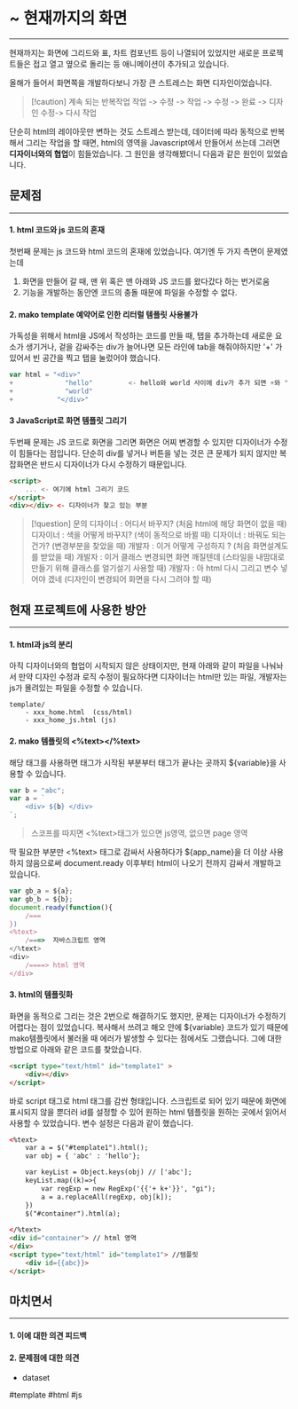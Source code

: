 #  ~ 현재까지의 화면
---
현재까지는 화면에 그리드와 표, 차트 컴포넌트 등이 나열되어 있었지만 새로운 프로젝트들은 접고 열고 옆으로 돌리는 등 애니메이션이 추가되고 있습니다.

올해가 들어서 화면쪽을 개발하다보니 가장 큰 스트레스는 화면 디자인이었습니다. 

> [!caution] 계속 되는 반복작업
> 작업 -> 수정 -> 작업 -> 수정 -> 완료 -> 디자인 수정->  다시 작업

단순히 html의 레이아웃만 변하는 것도 스트레스 받는데, 데이터에 따라 동적으로 반복해서 그리는 작업을 할 때면, html의 영역을 Javascript에서 만들어서 쓰는데 그러면 **디자이너와의 협업**이 힘들었습니다.  그 원인을 생각해봤더니 다음과 같은 원인이 있었습니다.

## 문제점
---
#### 1. html 코드와 js 코드의 혼재
첫번째 문제는 js 코드와 html 코드의 혼재에 있었습니다. 여기엔 두 가지 측면이 문제였는데

1. 화면을 만들어 갈 때, 맨 위 혹은 맨 아래와 JS 코드를 왔다갔다 하는 번거로움
2. 기능을 개발하는 동안엔 코드의 충돌 때문에 파일을 수정할 수 없다.


#### 2. mako template 예약어로 인한 리터럴 템플릿 사용불가
가독성을 위해서 html을 JS에서 작성하는 코드를 만들 때, 탭을 추가하는데 새로운 요소가 생기거나, 겉을 감싸주는 div가 늘어나면 모든 라인에 tab을 해줘야하지만 '+' 가 있어서 빈 공간을 찍고 탭을 눌렀어야 했습니다.
```javascript
var html = "<div>"
+             "hello"         <- hello와 world 사이에 div가 추가 되면 +와 ""사이를 클릭하고 탭을 한다.
+             "world"
+           "</div>"
```

#### 3 JavaScript로 화면 템플릿 그리기
두번째 문제는 JS 코드로 화면을 그리면 화면은 어찌 변경할 수 있지만 디자이너가 수정이 힘들다는 점입니다. 
단순히 div를 넣거나 버튼을 넣는 것은 큰 문제가 되지 않지만 복잡화면은 반드시 디자이너가 다시 수정하기 때문입니다.

```html
<script>
	... <- 여기에 html 그리기 코드
</script>
<div></div> <- 디자이너가 찾고 있는 부분
```


>[!question] 문의
>디자이너 : 어디서 바꾸지? (처음 html에 해당 화면이 없을 때)
>디자이너 : 색을 어떻게 바꾸지? (색이 동적으로 바뀔 때)
>디자이너 : 바꿔도 되는 건가? (변경부분을 찾았을 때)
>개발자 : 이거 어떻게 구성하지 ? (처음 화면설계도를 받았을 때)
>개발자 : 이거 클래스 변경되면 화면 깨질텐데 (스타일을 내맘대로 만들기 위해 클래스를 얼기설기 사용할 때)
>개발자 : 아 html 다시 그리고 변수 넣어야 겠네 (디자인이 변경되어 화면을 다시 그려야 할 때)


## 현재 프로젝트에 사용한 방안
---
#### 1. html과 js의 분리
아직 디자이너와의 협업이 시작되지 않은 상태이지만, 현재 아래와 같이 파일을 나눠놔서 만약 디자인 수정과 로직 수정이 필요하다면 디자이너는 html만 있는 파일, 개발자는 js가 몰려있는 파일을 수정할 수 있습니다.
```file system
template/
	- xxx_home.html  (css/html)
	- xxx_home_js.html (js)
```

#### 2. mako 템플릿의 <%text></%text>
해당 태그를 사용하면 태그가 시작된 부분부터 태그가 끝나는 곳까지 ${variable}을 사용할 수 있습니다.

```javascript
var b = "abc";
var a = `
	<div> ${b} </div>
`;
```
> 스코프를 따지면 <%text>태그가 있으면 js영역, 없으면 page 영역

딱 필요한 부분만 <%text> 태그로 감싸서 사용하다가 ${app_name}을 더 이상 사용하지 않음으로써 document.ready 이후부터 html이 나오기 전까지 감싸서 개발하고 있습니다.

```javascript
var gb_a = ${a};
var gb_b = ${b};
document.ready(function(){
	/===
})
<%text>
    /===>  자바스크립트 영역
</%text>
<div>
	/====> html 영역
</div>
```

#### 3. html의 템플릿화
화면을 동적으로 그리는 것은 2번으로 해결하기도 했지만, 문제는 디자이너가 수정하기 어렵다는 점이 있었습니다. 복사해서 쓰려고 해오 안에 ${variable} 코드가 있기 때문에 mako템플릿에서 불러올 때 에러가 발생할 수 있다는 점에서도 그랬습니다. 그에 대한 방법으로 아래와 같은 코드를 찾았습니다.

```html
<script type="text/html" id="template1" >
	<div></div>
</script>
```

바로 script 태그로 html 태그를 감싼 형태입니다. 스크립트로 되어 있기 때문에 화면에 표시되지 않을 뿐더러  id를 설정할 수 있어 원하는 html 템플릿을 원하는 곳에서 읽어서 사용할 수 있었습니다.
변수 설정은 다음과 같이 했습니다.

```html
<%text>
	var a = $("#template1").html();
	var obj = { 'abc' : 'hello'};

	var keyList = Object.keys(obj) // ['abc'];
	keyList.map((k)=>{
		var regExp = new RegExp('{{'+ k+'}}', "gi");
		a = a.replaceAll(regExp, obj[k]);
	})
	$("#container").html(a);
	
</%text>
<div id="container"> // html 영역
</div>
<script type="text/html" id="template1"> //템플릿
	<div id={{abc}}>
</script>
```


## 마치면서
---
#### 1. 이에 대한 의견 피드백
#### 2. 문제점에 대한 의견
- dataset

#template
#html
#js 